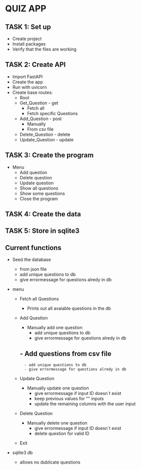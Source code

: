 # QUIZ APP

## TASK 1: Set up
- Create project
- Install packages
- Verify that the files are working

## TASK 2: Create API
- Import FastAPI
- Create the app
- Run with uvicorn
- Create base routes:
    - Root
    - Get_Question - get
        - Fetch all
        - Fetch specific Questions
    - Add_Question - post
        - Manually
        - From csv file
    - Delete_Question - delete
    - Update_Question - update

## TASK 3: Create the program
- Menu
    - Add question
    - Delete question
    - Update question
    - Show all questions
    - Show some questions
    - Close the program

## TASK 4: Create the data
## TASK 5: Store in sqlite3

## Current functions
- Seed the database
    - from json file
    - add unique questions to db
    - give errormessage for questions alredy in db

- menu
    - Fetch all Questions
        - Prints out all avaiable questions in the db

    - Add Question
        - Manually add one question
            - add unique questions to db
            - give errormessage for questions alredy in db
        ## - Add questions from csv file
            - add unique questions to db
            - give errormessage for questions alredy in db
            

    - Update Question
        - Manually update one question
            - give errormessage if input ID doesn´t exist
            - keep previous values for "" inputs
            - update the remaining columns with the user input
    - Delete Question
        - Manually delete one question
            - give errormessage if input ID doesn´t exist
            - delete question for valid ID
    - Exit

- sqlite3 db
    - allows no dublicate questions